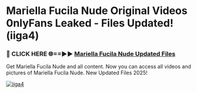 # Mariella Fucila Nude Original Videos 0nlyFans Leaked - Files Updated! (iiga4)

<h3>🔴 CLICK HERE 🌐==►► <a href="https://tinyurl.com/yrmya6cz" rel="nofollow">Mariella Fucila Nude Updated Files</a></h3>

Get Mariella Fucila Nude and all content. Now you can access all videos and pictures of Mariella Fucila Nude. New Updated Files 2025!

[![iiga4](https://i.imgur.com/FMdXYCs.gif)](https://tinyurl.com/yrmya6cz)
